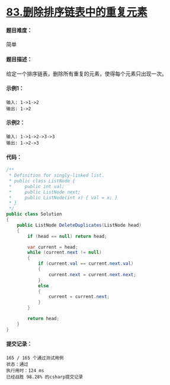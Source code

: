 # [83.删除排序链表中的重复元素](https://leetcode-cn.com/classic/problems/remove-duplicates-from-sorted-list/description/)

#### 题目难度：

简单

#### 题目描述：

给定一个排序链表，删除所有重复的元素，使得每个元素只出现一次。

#### 示例1：

```
输入: 1->1->2
输出: 1->2
```

#### 示例2：

```
输入: 1->1->2->3->3
输出: 1->2->3
```

#### 代码：

```c#
/**
 * Definition for singly-linked list.
 * public class ListNode {
 *     public int val;
 *     public ListNode next;
 *     public ListNode(int x) { val = x; }
 * }
 */
public class Solution
{
    public ListNode DeleteDuplicates(ListNode head)
    {
        if (head == null) return head;

        var current = head;
        while (current.next != null)
        {
            if (current.val == current.next.val)
            {
                current.next = current.next.next;
            }
            else
            {
                current = current.next;
            }
        }

        return head;
    }
}
```

#### 提交记录：

```
165 / 165 个通过测试用例
状态：通过
执行用时：124 ms
已经战胜 98.28% 的csharp提交记录
```

